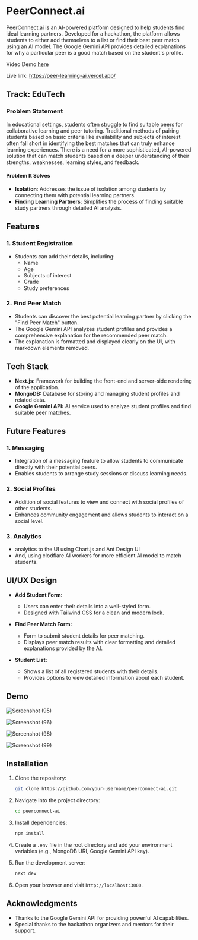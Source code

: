 # PeerConnect.ai

PeerConnect.ai is an AI-powered platform designed to help students find ideal learning partners. Developed for a hackathon, the platform allows students to either add themselves to a list or find their best peer match using an AI model. The Google Gemini API provides detailed explanations for why a particular peer is a good match based on the student's profile.

Video Demo [here](https://www.loom.com/share/72128cc400514be7a1a3ea62c7501006?sid=fe18381e-110c-4057-9a50-c96c8ecfc9a0)

Live link: https://peer-learning-ai.vercel.app/
## Track: EduTech 

### Problem Statement
In educational settings, students often struggle to find suitable peers for collaborative learning and peer tutoring. Traditional methods of pairing students based on basic criteria like availability and subjects of interest often fall short in identifying the best matches that can truly enhance learning experiences. There is a need for a more sophisticated, AI-powered solution that can match students based on a deeper understanding of their strengths, weaknesses, learning styles, and feedback.

#### Problem It Solves
- **Isolation**: Addresses the issue of isolation among students by connecting them with potential learning partners.
- **Finding Learning Partners**: Simplifies the process of finding suitable study partners through detailed AI analysis.

## Features

### 1. Student Registration
- Students can add their details, including:
  - Name
  - Age
  - Subjects of interest
  - Grade
  - Study preferences

### 2. Find Peer Match
- Students can discover the best potential learning partner by clicking the "Find Peer Match" button.
- The Google Gemini API analyzes student profiles and provides a comprehensive explanation for the recommended peer match.
- The explanation is formatted and displayed clearly on the UI, with markdown elements removed.

## Tech Stack

- **Next.js:** Framework for building the front-end and server-side rendering of the application.
- **MongoDB:** Database for storing and managing student profiles and related data.
- **Google Gemini API:** AI service used to analyze student profiles and find suitable peer matches.

## Future Features

### 1. Messaging
- Integration of a messaging feature to allow students to communicate directly with their potential peers.
- Enables students to arrange study sessions or discuss learning needs.

### 2. Social Profiles
- Addition of social features to view and connect with social profiles of other students.
- Enhances community engagement and allows students to interact on a social level.

### 3. Analytics 
- analytics to the UI using Chart.js and Ant Design UI
- And, using clodflare AI workers for more efficient AI model to match students.

## UI/UX Design

- **Add Student Form:**
  - Users can enter their details into a well-styled form.
  - Designed with Tailwind CSS for a clean and modern look.

- **Find Peer Match Form:**
  - Form to submit student details for peer matching.
  - Displays peer match results with clear formatting and detailed explanations provided by the AI.

- **Student List:**
  - Shows a list of all registered students with their details.
  - Provides options to view detailed information about each student.

## Demo

![Screenshot (95)](https://github.com/user-attachments/assets/7fc15370-9fb9-4fc0-8b79-938ea43b4a85)

![Screenshot (96)](https://github.com/user-attachments/assets/8a848c99-a76e-46be-944e-613302ef37c3)

![Screenshot (98)](https://github.com/user-attachments/assets/a7bb058e-f228-4344-90c4-30db26b7d8c2)

![Screenshot (99)](https://github.com/user-attachments/assets/bb6a56f9-bd24-4478-b6f3-3643f9425fe6)

## Installation

1. Clone the repository:
    ```bash
    git clone https://github.com/your-username/peerconnect-ai.git
    ```

2. Navigate into the project directory:
    ```bash
    cd peerconnect-ai
    ```

3. Install dependencies:
    ```bash
    npm install
    ```

4. Create a `.env` file in the root directory and add your environment variables (e.g., MongoDB URI, Google Gemini API key).

5. Run the development server:
    ```bash
    next dev
    ```

6. Open your browser and visit `http://localhost:3000`.


## Acknowledgments

- Thanks to the Google Gemini API for providing powerful AI capabilities.
- Special thanks to the hackathon organizers and mentors for their support.



